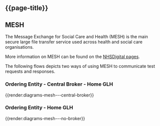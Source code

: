 ## {{page-title}}

## MESH

The Message Exchange for Social Care and Health (MESH) is the main secure large file transfer service used across health and social care organisations.

More information on MESH can be found on the [NHSDigital pages](https://digital.nhs.uk/services/message-exchange-for-social-care-and-health-mesh).

The following flows depicts two ways of using MESH to communicate test requests and responses.

### Ordering Entity - Central Broker - Home GLH
{{render:diagrams-mesh---central-broker}}

### Ordering Entity - Home GLH
{{render:diagrams-mesh---no-broker}}